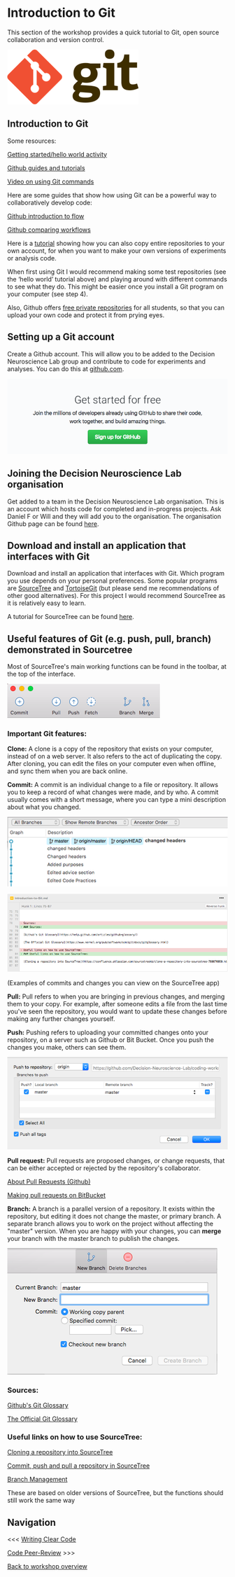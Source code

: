 # Introduction to Git
This section of the workshop provides a quick tutorial to Git, open source collaboration and version control.

![git](images/smallgit.png)

## Introduction to Git


Some resources:

[Getting started/hello world activity](https://guides.github.com/activities/hello-world/)

[Github guides and tutorials](https://guides.github.com/)

[Video on using Git commands](https://www.youtube.com/watch?v=0fKg7e37bQE)

Here are some guides that show how using Git can be a powerful way to collaboratively develop code:

[Github introduction to flow](https://guides.github.com/introduction/flow/)

[Github comparing workflows](https://www.atlassian.com/git/tutorials/comparing-workflows)

Here is a [tutorial](https://guides.github.com/activities/forking/) showing how you can also copy entire repositories to your own account, for when you want to make your own versions of experiments or analysis code.

When first using Git I would recommend making some test repositories (see the ‘hello world’ tutorial above) and playing around with different commands to see what they do. This might be easier once you install a Git program on your computer (see step 4).

Also, Github offers [free private repositories](https://education.github.com/pack) for all students, so that you can upload your own code and protect it from prying eyes.


## Setting up a Git account

Create a Github account. This will allow you to be added to the Decision Neuroscience Lab group and contribute to code for experiments and analyses. You can do this at [github.com](https://github.com).

![githubsignup](images/Githubsignup.png)


## Joining the Decision Neuroscience Lab organisation

Get added to a team in the Decision Neuroscience Lab organisation. This is an account which hosts code for completed and in-progress projects. Ask Daniel F or Will and they will add you to the organisation. The organisation Github page can be found [here](https://github.com/Decision-Neuroscience-Lab).

## Download and install an application that interfaces with Git

Download and install an application that interfaces with Git. Which program you use depends on your personal preferences. Some popular programs are [SourceTree](www.sourcetreeapp.com/) and [TortoiseGit](https://tortoisegit.org/) (but please send me recommendations of other good alternatives). For this project I would recommend SourceTree as it is relatively easy to learn.

A tutorial for SourceTree can be found [here](https://github.com/GSoft-SharePoint/Dynamite/wiki/Getting-started-with-SourceTree,-Git-and-git-flow).


## Useful features of Git (e.g. push, pull, branch) demonstrated in Sourcetree

Most of SourceTree's main working functions can be found in the toolbar, at the top of the interface.

![SourceTree](images/SourceTreeToolbar.png)

### Important Git features:

**Clone:** A clone is a copy of the repository that exists on your computer, instead of on a web server. It also refers to the act of duplicating the copy. After cloning, you can edit the files on your computer even when offline, and sync them when you are back online.

**Commit:** A commit is an individual change to a file or repository. It allows you to keep a record of what changes were made, and by who. A commit usually comes with a short message, where you can type a mini description about what you changed.

![Commits](images/Branchchanges.png)

![Commits](images/textchanges.png)

(Examples of commits and changes you can view on the SourceTree app)

**Pull:** Pull refers to when you are bringing in previous changes, and merging them to your copy. For example, after someone edits a file from the last time you've seen the repository, you would want to update these changes before making any further changes yourself.

**Push:** Pushing refers to uploading your committed changes onto your repository, on a server such as Github or Bit Bucket. Once you push the changes you make, others can see them.

![Push](images/gitpush.png)

**Pull request:** Pull requests are proposed changes, or change requests, that can be either accepted or rejected by the repository's collaborator.


[About Pull Requests (Github)](https://help.github.com/articles/about-pull-requests/)


[Making pull requests on BitBucket](https://www.atlassian.com/git/tutorials/making-a-pull-request)

**Branch:** A branch is a parallel version of a repository. It exists within the repository, but editing it does not change the master, or primary branch. A separate branch allows you to work on the project without affecting the "master" version. When you are happy with your changes, you can **merge** your branch with the master branch to publish the changes.

![Branch](images/branch.png)



### Sources:

[Github's Git Glossary](https://help.github.com/articles/github-glossary/)

[The Official Git Glossary](https://www.kernel.org/pub/software/scm/git/docs/gitglossary.html)

### Useful links on how to use SourceTree:

[Cloning a repository into SourceTree](https://confluence.atlassian.com/sourcetreekb/clone-a-repository-into-sourcetree-780870050.html)

[Commit, push and pull a repository in SourceTree](https://confluence.atlassian.com/sourcetreekb/commit-push-and-pull-a-repository-on-sourcetree-785616067.html)

[Branch Management](https://confluence.atlassian.com/sourcetreekb/branch-management-785325799.html)

These are based on older versions of SourceTree, but the functions should still work the same way



## Navigation

<<< [Writing Clear Code](https://github.com/Decision-Neuroscience-Lab/coding-workshop-material/blob/master/Writing-Clear-Code.md)

[Code Peer-Review](https://github.com/Decision-Neuroscience-Lab/coding-workshop-material/blob/master/Code-Peer-Review.md) >>>

[Back to workshop overview](https://github.com/Decision-Neuroscience-Lab/coding-workshop-material/blob/master/Coding%20Workshop%20DNLab.md)
